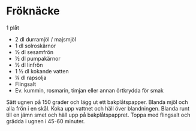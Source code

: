 # Fröknäcke

1 plåt

 - 2 dl durramjöl / majsmjöl
 - 1 dl solroskärnor
 - ½ dl sesamfrön
 - ½ dl pumpakärnor
 - ½ dl linfrön 
 - 1 ½ dl kokande vatten 
 - ¼ dl rapsolja
 - Flingsalt
 - Ev. kummin, rosmarin, timjan eller annan örtkrydda för smak

Sätt ugnen på 150 grader och lägg ut ett bakplåtspapper. Blanda mjöl och alla frön i en skål. Koka upp vattnet och häll över blandningen. Blanda runt till en jämn smet och häll upp på bakplåtspappret. Toppa med flingsalt och grädda i ugnen i 45-60 minuter. 
